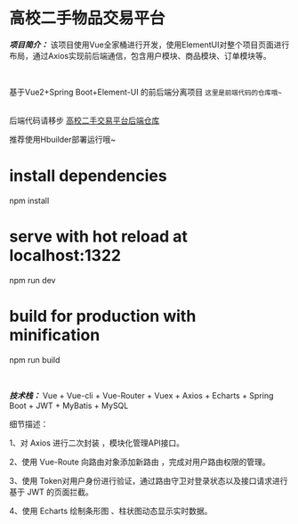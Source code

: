# 高校二手物品交易平台

***项目简介：*** 该项目使用Vue全家桶进行开发，使用ElementUI对整个项目页面进行布局，通过Axios实现前后端通信，包含用户模块、商品模块、订单模块等。

<br/>

基于Vue2+Spring Boot+Element-UI 的前后端分离项目
`这里是前端代码的仓库哦~`  
<br/>

后端代码请移步 [高校二手交易平台后端仓库](https://github.com/windsong477/College-Second-hand_springboot)
<br/>


推荐使用Hbuilder部署运行哦~

# install dependencies
npm install

# serve with hot reload at localhost:1322
npm run dev

# build for production with minification
npm run build


<br/>



***技术栈：***  Vue + Vue-cli + Vue-Router + Vuex + Axios + Echarts + Spring Boot + JWT + MyBatis + MySQL  

细节描述：

1、对 Axios 进行二次封装 ，模块化管理API接口。 

2、使用 Vue-Route 向路由对象添加新路由 ，完成对用户路由权限的管理。

3、使用 Token对用户身份进行验证，通过路由守卫对登录状态以及接口请求进行基于 JWT 的页面拦截。

4、使用 Echarts 绘制条形图 、柱状图动态显示实时数据。

